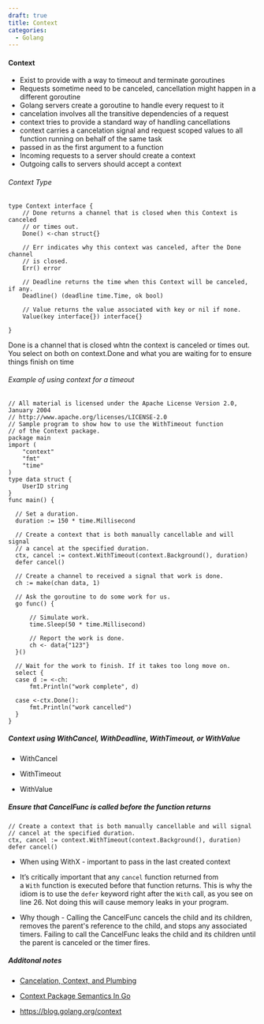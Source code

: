 ```yaml
---
draft: true
title: Context
categories:
  - Golang
---
```

#### Context

- Exist to provide with a way to timeout and terminate goroutines
- Requests sometime need to be canceled, cancellation might happen in a different goroutine
- Golang servers create a goroutine to handle every request to it
- cancelation involves all the transitive dependencies of a request
- context tries to provide a standard way of handling cancellations
- context carries a cancelation signal and request scoped values to all function running on behalf of the same task
- passed in as the first argument to a function
- Incoming requests to a server should create a context
- Outgoing calls to servers should accept a context

###### Context Type

```
type Context interface {
    // Done returns a channel that is closed when this Context is canceled
    // or times out.
    Done() <-chan struct{}

    // Err indicates why this context was canceled, after the Done channel
    // is closed.
    Err() error

    // Deadline returns the time when this Context will be canceled, if any.
    Deadline() (deadline time.Time, ok bool)

    // Value returns the value associated with key or nil if none.
    Value(key interface{}) interface{}

}
```

Done is a channel that is closed whtn the context is canceled or times out. You select on both on context.Done and what you are waiting for to ensure things finish on time

###### Example of using context for a timeout

```
// All material is licensed under the Apache License Version 2.0, January 2004
// http://www.apache.org/licenses/LICENSE-2.0
// Sample program to show how to use the WithTimeout function
// of the Context package.
package main
import (
    "context"
    "fmt"
    "time"
)
type data struct {
    UserID string
}
func main() {

  // Set a duration.
  duration := 150 * time.Millisecond

  // Create a context that is both manually cancellable and will signal
  // a cancel at the specified duration.
  ctx, cancel := context.WithTimeout(context.Background(), duration)
  defer cancel()

  // Create a channel to received a signal that work is done.
  ch := make(chan data, 1)

  // Ask the goroutine to do some work for us.
  go func() {

      // Simulate work.
      time.Sleep(50 * time.Millisecond)

      // Report the work is done.
      ch <- data{"123"}
  }()

  // Wait for the work to finish. If it takes too long move on.
  select {
  case d := <-ch:
      fmt.Println("work complete", d)

  case <-ctx.Done():
      fmt.Println("work cancelled")
  }
}
```

##### Context using WithCancel, WithDeadline, WithTimeout, or WithValue

- WithCancel

- WithTimeout

- WithValue

##### Ensure that CancelFunc is called before the function returns

```
// Create a context that is both manually cancellable and will signal
// cancel at the specified duration.
ctx, cancel := context.WithTimeout(context.Background(), duration)
defer cancel()
```

- When using WithX - important to pass in the last created context

- It’s critically important that any `cancel` function returned from a `With` function is executed before that function returns. This is why the idiom is to use the `defer` keyword right after the `With` call, as you see on line 26. Not doing this will cause memory leaks in your program.

- Why though - Calling the CancelFunc cancels the child and its children, removes the parent's reference to the child, and stops any associated timers. Failing to call the CancelFunc leaks the child and its children until the parent is canceled or the timer fires.



##### Additonal notes

- [Cancelation, Context, and Plumbing](https://talks.golang.org/2014/gotham-context.slide)

- [Context Package Semantics In Go](https://www.ardanlabs.com/blog/2019/09/context-package-semantics-in-go.html)

- https://blog.golang.org/context
